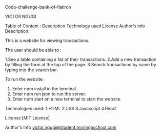Code-challenge-bank-of-flatiron

VICTOR NGUGI

Table of Content :
Description
Technology used
License
Author's info
Description:

This is a website for viewing transactions.

The user should be able to :

   1.See a table containing a list of their transactions.
   2.Add a new transaction by filling the form at the top of the page.
   3.Search transactions by name by typing into the search bar.
   
To run the website:

   1. Enter npm install in the terminal.
   2. Enter npm run json to run the server.
   3. Enter npm start on a new terminal to start the website.
      
Technologies used:
1.HTML
 2.CSS
 3.Javascript
 4.React

License
[MIT License] 

Author's Info
victor.ngugi@student.moringaschool.com
